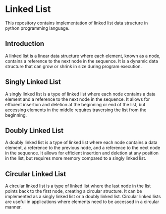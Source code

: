 # Linked List

This repository contains implementation of linked list data structure in python programming language.


## Introduction

A linked list is a linear data structure where each element, known as a node, contains a reference to the next node in the sequence. It is a dynamic data structure that can grow or shrink in size during program execution.

## Singly Linked List

A singly linked list is a type of linked list where each node contains a data element and a reference to the next node in the sequence. It allows for efficient insertion and deletion at the beginning or end of the list, but accessing elements in the middle requires traversing the list from the beginning.

## Doubly Linked List

A doubly linked list is a type of linked list where each node contains a data element, a reference to the previous node, and a reference to the next node in the sequence. It allows for efficient insertion and deletion at any position in the list, but requires more memory compared to a singly linked list.

## Circular Linked List

A circular linked list is a type of linked list where the last node in the list points back to the first node, creating a circular structure. It can be implemented as a singly linked list or a doubly linked list. Circular linked lists are useful in applications where elements need to be accessed in a circular manner.